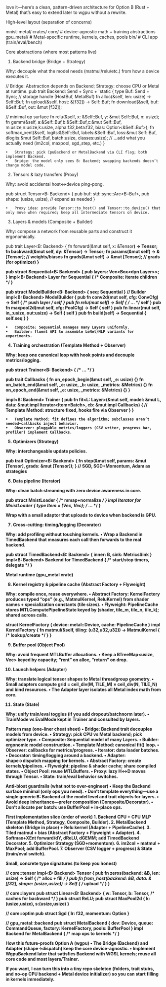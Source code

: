 love it—here’s a clean, pattern-driven architecture for Option B (Rust + Metal) that’s easy to extend later to wgpu without a rewrite.

High-level layout (separation of concerns)

mnist-metal/
  crates/
    core/          # device-agnostic math + training abstractions
    gpu_metal/     # Metal-specific runtime, kernels, caches, pools
    bin/           # CLI app (train/eval/bench)

Core abstractions (where most patterns live)

1) Backend bridge (Bridge + Strategy)

Why: decouple what the model needs (matmul/relu/etc.) from how a device executes it.

// Bridge: Abstraction depends on Backend; Strategy: choose CPU or Metal at runtime.
pub trait Backend: Send + Sync + 'static {
  type Buf: Send + Sync;                 // storage handle (HostBuf, MetalBuf)
  fn alloc(&self, len: usize) -> Self::Buf;
  fn upload(&self, host: &[f32]) -> Self::Buf;
  fn download(&self, buf: &Self::Buf, out: &mut [f32]);

  // minimal op surface
  fn relu(&self, x: &Self::Buf, y: &mut Self::Buf, n: usize);
  fn gemm(&self, a:&Self::Buf,b:&Self::Buf,c:&mut Self::Buf,
          m:usize,n:usize,k:usize, alpha:f32,beta:f32, bias: Option<&Self::Buf>);
  fn softmax_xent(&self, logits:&Self::Buf, labels:&Self::Buf,
                  loss:&mut Self::Buf, dlogits:&mut Self::Buf,
                  batch:usize, classes:usize);
  // ...add what you actually need (im2col, maxpool, sgd_step, etc.)
}

	•	Strategy: pick CpuBackend or MetalBackend via CLI flag; both implement Backend.
	•	Bridge: the model only sees B: Backend; swapping backends doesn’t change model code.

2) Tensors & lazy transfers (Proxy)

Why: avoid accidental host↔device ping-pong.

pub struct Tensor<B: Backend> {
  pub buf: std::sync::Arc<B::Buf>,
  pub shape: (usize, usize), // expand as needed
}

	•	Proxy idea: provide Tensor::to_host() and Tensor::to_device() that only move when required; keep all intermediate tensors on device.

3) Layers & models (Composite + Builder)

Why: compose a network from reusable parts and construct it ergonomically.

pub trait Layer<B: Backend> {
  fn forward(&mut self, x: &Tensor<B>) -> Tensor<B>;
  fn backward(&mut self, dy: &Tensor<B>) -> Tensor<B>;
  fn params(&mut self) -> &[Tensor<B>];           // weights/biases
  fn grads(&mut self) -> &mut [Tensor<B>];        // grads (for optimizer)
}

pub struct Sequential<B: Backend> { pub layers: Vec<Box<dyn Layer<B>>>; }
impl<B: Backend> Layer<B> for Sequential<B> { /* Composite: iterate children */ }

pub struct ModelBuilder<B: Backend> { seq: Sequential<B> }      // Builder
impl<B: Backend> ModelBuilder<B> {
  pub fn conv2d(mut self, cfg: ConvCfg) -> Self { /* push layer */ self }
  pub fn relu(mut self) -> Self { /* ... */ self }
  pub fn maxpool2d(mut self, cfg: PoolCfg) -> Self { self }
  pub fn linear(mut self, in_:usize, out:usize) -> Self { self }
  pub fn build(self) -> Sequential<B> { self.seq }
}

	•	Composite: Sequential manages many Layers uniformly.
	•	Builder: fluent API to assemble LeNet/MLP variants for experiments.

4) Training orchestration (Template Method + Observer)

Why: keep one canonical loop with hook points and decouple metrics/logging.

pub struct Trainer<B: Backend> { /* ... */ }

pub trait Callbacks {
  fn on_epoch_begin(&mut self, _e: usize) {}
  fn on_batch_end(&mut self, _e: usize, _b: usize, _metrics: &Metrics) {}
  fn on_epoch_end(&mut self, _e: usize, _metrics: &Metrics) {}
}

impl<B: Backend> Trainer<B> {
  pub fn fit<L: Layer<B>>(&mut self, model: &mut L, data: &mut impl Iterator<Item=Batch<B>>,
                          cb: &mut impl Callbacks) {
    // Template Method: structure fixed, hooks fire via Observer
  }
}

	•	Template Method: fit defines the algorithm; subclasses aren’t needed—callbacks inject behavior.
	•	Observer: pluggable metrics/loggers (CSV writer, progress bar, profiler) implement Callbacks.

5) Optimizers (Strategy)

Why: interchangeable update policies.

pub trait Optimizer<B: Backend> {
  fn step(&mut self, params: &mut [Tensor<B>], grads: &mut [Tensor<B>]);
}
// SGD, SGD+Momentum, Adam as strategies

6) Data pipeline (Iterator)

Why: clean batch streaming with zero device awareness in core.

pub struct MnistLoader { /* mmap+normalize */ }
impl Iterator for MnistLoader { type Item = (Vec<f32>, Vec<u8>); /* ... */ }

Wrap with a small adaptor that uploads to device when backend is GPU.

7) Cross-cutting: timing/logging (Decorator)

Why: add profiling without touching kernels.
	•	Wrap a Backend in TimedBackend<B> that measures each call then forwards to the real backend.

pub struct TimedBackend<B: Backend> { inner: B, sink: MetricsSink }
impl<B: Backend> Backend for TimedBackend<B> { /* start/stop timers, delegate */ }

Metal runtime (gpu_metal crate)

8) Kernel registry & pipeline cache (Abstract Factory + Flyweight)

Why: compile once, reuse everywhere.
	•	Abstract Factory: KernelFactory produces typed “ops” (e.g., MatmulKernel, ReluKernel) from shader names + specialization constants (tile sizes).
	•	Flyweight: PipelineCache stores MTLComputePipelineState keyed by (shader, tile_m, tile_n, tile_k); shared across calls.

struct KernelFactory { device: metal::Device, cache: PipelineCache }
impl KernelFactory {
  fn matmul(&self, tiling: (u32,u32,u32)) -> MatmulKernel { /* lookup/create */ }
}

9) Buffer pool (Object Pool)

Why: avoid frequent MTLBuffer allocations.
	•	Keep a BTreeMap<usize, Vec<MTLBuffer>> keyed by capacity; “rent” on alloc, “return” on drop.

10) Launch helpers (Adapter)

Why: translate logical tensor shapes to Metal threadgroup geometry.
	•	Small adapters compute grid = ceil_div(M, TILE_M) × ceil_div(N, TILE_N) and bind resources.
	•	The Adapter layer isolates all Metal index math from core.

11) State (State)

Why: unify train/eval toggles (if you add dropout/batchnorm later).
	•	TrainMode vs EvalMode kept in Trainer and consulted by layers.

Pattern map (one-liner cheat sheet)
	•	Bridge: Backend trait decouples models from device.
	•	Strategy: pick CPU vs Metal backend; pick optimizer type.
	•	Composite: Sequential model of many Layers.
	•	Builder: ergonomic model construction.
	•	Template Method: canonical fit() loop.
	•	Observer: callbacks for metrics/progress.
	•	Iterator: data loader batches.
	•	Decorator: timing/logging around a backend.
	•	Adapter: shape→dispatch mapping for kernels.
	•	Abstract Factory: create kernels/pipelines.
	•	Flyweight: pipeline & shader cache; share compiled states.
	•	Object Pool: reuse MTLBuffers.
	•	Proxy: lazy H↔D moves through Tensor.
	•	State: train/eval behavior switches.

Anti-bloat guardrails (what not to over-engineer)
	•	Keep the Backend surface minimal (only ops you need).
	•	Don’t template everything—use a single generic B: Backend at the model level and trait objects for layers.
	•	Avoid deep inheritance—prefer composition (Composite/Decorator).
	•	Don’t allocate per batch: use BufferPool + in-place ops.

First implementation slice (order of work)
	1.	Backend CPU + CPU MLP (Template Method, Strategy, Composite, Builder).
	2.	MetalBackend skeleton (Bridge in place) + Relu kernel (Adapter + PipelineCache).
	3.	Tiled matmul + bias (Abstract Factory + Flyweight + Adapter).
	4.	Softmax+XEnt forward/dY, dReLU, dGEMM; add TimedBackend Decorator.
	5.	Optimizer Strategy (SGD+momentum).
	6.	im2col + matmul + MaxPool; add BufferPool.
	7.	Observer (CSV logger + progress) & State (train/eval switch).

Small, concrete type signatures (to keep you honest)

// core::tensor
impl<B: Backend> Tensor<B> {
  pub fn zeros(backend: &B, len: usize) -> Self { /* alloc + fill */ }
  pub fn from_host(backend: &B, data: &[f32], shape: (usize,usize)) -> Self { /* upload */ }
}

// core::layers
pub struct Linear<B: Backend> { w: Tensor<B>, b: Tensor<B>, /* caches for backward */ }
pub struct ReLU;
pub struct MaxPool2d { k: (usize,usize), s:(usize,usize) }

// core::optim
pub struct Sgd { lr: f32, momentum: Option<f32> }

// gpu_metal::backend
pub struct MetalBackend { dev: Device, queue: CommandQueue, factory: KernelFactory, pools: BufferPool }
impl Backend for MetalBackend { /* map ops to kernels */ }

How this future-proofs Option A (wgpu)
	•	The Bridge (Backend) and Adapter (shape→dispatch) keep the core device-agnostic.
	•	Implement WgpuBackend later that satisfies Backend with WGSL kernels; reuse all core code and most layers/Trainer.

If you want, I can turn this into a tiny repo skeleton (folders, trait stubs, and no-op CPU backend + Metal device initializer) so you can start filling in kernels immediately.